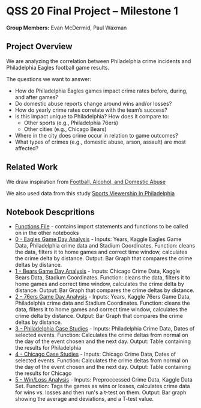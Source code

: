 # QSS 20 Final Project – Milestone 1

**Group Members:** Evan McDermid, Paul Waxman 

## Project Overview

We are analyzing the correlation between Philadelphia crime incidents and Philadelphia Eagles football game results.

The questions we want to answer:

- How do Philadelphia Eagles games impact crime rates before, during, and after games?
- Do domestic abuse reports change around wins and/or losses?
- How do yearly crime rates correlate with the team’s success?
- Is this impact unique to Philadelphia? How does it compare to:
  - Other sports (e.g., Philadelphia 76ers)
  - Other cities (e.g., Chicago Bears)
- Where in the city does crime occur in relation to game outcomes?
- What types of crimes (e.g., domestic abuse, arson, assault) are most affected?


## Related Work

We draw inspiration from [Football, Alcohol, and Domestic Abuse](https://www.sciencedirect.com/science/article/pii/S004727272300213X)

We also used data from this study [Sports Viewership In Philadelphia](https://d101vc9winf8ln.cloudfront.net/documents/49536/original/Sports_Viewership_in_the_Philadelphia-Camden-Wilmington__PA-NJ-DE-MD_Metropolitan_Area.pdf?1714499267)

## Notebook Descpritions 

- [Functions File](https://github.com/pwax1120/mcdermid_waxman_final_project/blob/main/code/utils.ipynb) - contains import statements and functions to be called on in the other notebooks
- [0 - Eagles Game Day Analysis](https://github.com/pwax1120/mcdermid_waxman_final_project/blob/main/code/00_eagles_gameday_analysis.ipynb) - Inputs: Years, Kaggle Eagles Game Data, Philadelphia crime data and Stadium Coordinates. Function: cleans the data, filters it to home games and correct time window, calculates the crime delta by distance. Output: Bar Graph that compares the crime deltas by distance. 
- [1 - Bears Game Day Analysis](https://github.com/pwax1120/mcdermid_waxman_final_project/blob/main/code/01_bears_gameday_analysis.ipynb) - Inputs: Chicago Crime Data, Kaggle Bears Data, Stadium Coordinates. Function: cleans the data, filters it to home games and correct time window, calculates the crime delta by distance. Output: Bar Graph that compares the crime deltas by distance. 
- [2 - 76ers Game Day Analysis](https://github.com/pwax1120/mcdermid_waxman_final_project/blob/main/code/02_sixers_gameday_analysis.ipynb) - Inputs: Years, Kaggle 76ers Game Data, Philadelphia crime data and Stadium Coordinates. Function: cleans the data, filters it to home games and correct time window, calculates the crime delta by distance. Output: Bar Graph that compares the crime deltas by distance. 
- [3 - Philadelphia Case Studies](https://github.com/pwax1120/mcdermid_waxman_final_project/blob/main/code/03_philly_casestudies.ipynb) - Inputs: Philadelphia Crime Data, Dates of selected events. Function: Calculates the crime deltas from normal on the day of the event chosen and the next day. Output: Table containing the results for Philadelphia
- [4 - Chicago Case Studies](https://github.com/pwax1120/mcdermid_waxman_final_project/blob/main/code/04_chicago_casestudies.ipynb) - Inputs: Chicago Crime Data, Dates of selected events. Function: Calculates the crime deltas from normal on the day of the event chosen and the next day. Output: Table containing the results for Chicago
- [5 - Win/Loss Analysis](https://github.com/pwax1120/mcdermid_waxman_final_project/blob/main/code/05_win_loss_analysis.ipynb) - Inputs: Preproccessed Crime Data, Kaggle Data Set. Function: Tags the games as wins or losses, calculates crime data for wins vs. losses and then run's a t-test on them. Output: Bar graph showing the average and deviations, and a T-test value. 

  
